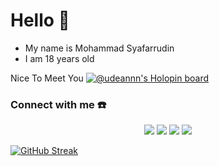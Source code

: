 # Hello 👋
- My name is Mohammad Syafarrudin
- I am 18 years old

Nice To Meet You
[![@udeannn's Holopin board](https://holopin.me/udeannn)](https://holopin.io/@udeannn)

### Connect with me ☎️
<div align="center">
 <a href="https://www.facebook.com/udin.aryansah.7" target="_blank"><img src="https://img.shields.io/badge/Facebook-000000?&style=for-the-badge&logo=facebook&logoColor=white"></a>
 <a href="https://github.com/udeannn" target="_blank"><img src="https://img.shields.io/badge/GitHub-000000?&style=for-the-badge&logo=github&logoColor=white"></a>  
 <a href="https://t.me/Udean123" target="_blank"><img src="https://img.shields.io/badge/Telegram-000000?&style=for-the-badge&logo=telegram&logoColor=white"></a>  
 <a href="https://www.instagram.com/udin_aryansah_123/" target="_blank"><img src="https://img.shields.io/badge/Instagram-000000?style=for-the-badge&logo=instagram&logoColor=white"></a>  
</div>


[![GitHub Streak](https://streak-stats.demolab.com?user=udeannn&theme=dark&card_width=506)](https://git.io/streak-stats)


